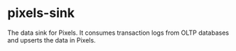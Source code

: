 # pixels-sink
The data sink for Pixels. It consumes transaction logs from OLTP databases and upserts the data in Pixels.
